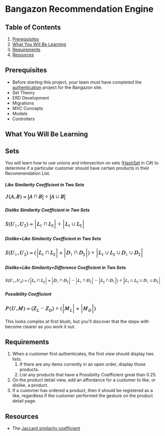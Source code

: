 # Bangazon Recommendation Engine

## Table of Contents

1. [Prerequisites](#prerequisites)
1. [What You Will Be Learning](#what-you-will-be-learning)
1. [Requirements](#requirements)
1. [Resources](#resources)

## Prerequisites

* Before starting this project, your team must have completed the [authentication](./USER_AUTHENTICATION.md) project for the Bangazon site.
* Set Theory
* ERD Development
* Migrations
* MVC Concepts
* Models
* Controllers

## What You Will Be Learning

## Sets

You will learn how to use unions and intersection on sets ([HashSet](https://msdn.microsoft.com/en-us/library/bb359438.aspx) in C#) to determine if a particular customer should have certain products in their Recommendation List.

##### Like Similarity Coefficient in Two Sets

![Simple similarity](./images/base-jaccard.png)

##### Dislike Similarity Coefficient in Two Sets

![Simple difference](./images/base-jaccard-dislikes.png)

##### Dislike+Like Similarity Coefficient in Two Sets

![Difference and similarity coefficient](./images/like+dislike.png)

##### Dislike+Like Similarity+Difference Coefficient in Two Sets

![Difference and similarity coefficient](./images/like+dislike+differences.png)

##### Possibility Coefficient

![Possibility coefficient](./images/possibility.png)

This looks complex at first blush, but you'll discover that the steps with become clearer as you work it out.

## Requirements

1. When a customer first authenticates, the first view should display two lists.
    1. If there are any items currently in an open order, display those products.
    1. List any products that have a Possibility Coefficient great than 0.25.
1. On the product detail view, add an affordance for a customer to like, or dislike, a product.
1. If a customer has ordered a product, then it should be registered as a like, regardless if the customer performed the gesture on the product detail page.

## Resources

* The [Jaccard similarity coefficient](https://en.wikipedia.org/wiki/Jaccard_index)